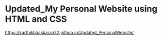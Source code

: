 # Updated_My Personal Website using HTML and CSS

https://karthikbhaskaran22.github.io/Updated_PersonalWebsite/
